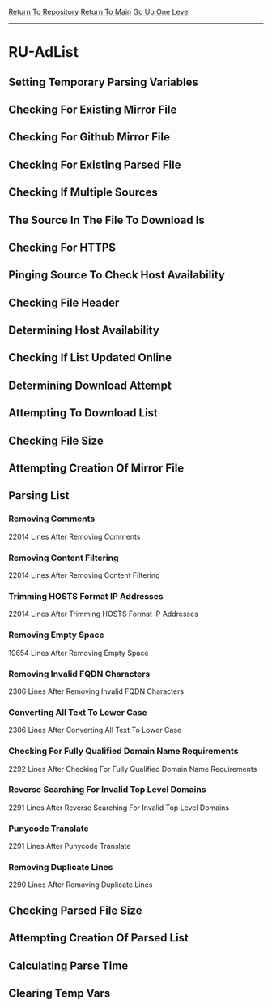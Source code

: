 [Return To Repository](https://github.com/deathbybandaid/piholeparser/)
[Return To Main](https://github.com/deathbybandaid/piholeparser/blob/master/RecentRunLogs/Mainlog.md)
[Go Up One Level](https://github.com/deathbybandaid/piholeparser/blob/master/RecentRunLogs/TopLevelScripts/30-Processing-External-Blacklists.md)
____________________________________
# RU-AdList
## Setting Temporary Parsing Variables
## Checking For Existing Mirror File
## Checking For Github Mirror File
## Checking For Existing Parsed File
## Checking If Multiple Sources
## The Source In The File To Download Is
## Checking For HTTPS
## Pinging Source To Check Host Availability
## Checking File Header
## Determining Host Availability
## Checking If List Updated Online
## Determining Download Attempt
## Attempting To Download List
## Checking File Size
## Attempting Creation Of Mirror File
## Parsing List
### Removing Comments
22014 Lines After Removing Comments
### Removing Content Filtering
22014 Lines After Removing Content Filtering
### Trimming HOSTS Format IP Addresses
22014 Lines After Trimming HOSTS Format IP Addresses
### Removing Empty Space
19654 Lines After Removing Empty Space
### Removing Invalid FQDN Characters
2306 Lines After Removing Invalid FQDN Characters
### Converting All Text To Lower Case
2306 Lines After Converting All Text To Lower Case
### Checking For Fully Qualified Domain Name Requirements
2292 Lines After Checking For Fully Qualified Domain Name Requirements
### Reverse Searching For Invalid Top Level Domains
2291 Lines After Reverse Searching For Invalid Top Level Domains
### Punycode Translate
2291 Lines After Punycode Translate
### Removing Duplicate Lines
2290 Lines After Removing Duplicate Lines
## Checking Parsed File Size
## Attempting Creation Of Parsed List
## Calculating Parse Time
## Clearing Temp Vars
